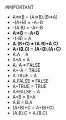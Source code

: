 #IMPORTANT
- A<=>B = (A=>B).(B=>A)
- -(A+B) = -A.-B
- -(A.B) = -A+-B
- **A=>B = -A+B**
- -(-B) = A
- **A.(B+C) = (A.B)+A.C)**
- **A+(B.C) = (A+B).(A+C)**
- A.A = A
- A+A = A
- A.-A = FALSE
- A+-A = TRUE
- A.TRUE = A
- A.FALSE = FALSE
- A+TRUE = TRUE
- A+FALSE = A
- A+B = B+A
- A.B = B.A
- (A+B)+C = A+(B+C)
- (A.B).C = A.(B.C)